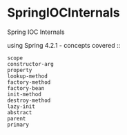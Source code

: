 # SpringIOCInternals
Spring IOC Internals


using Spring 4.2.1 -  concepts covered ::

    scope
    constructor-arg
    property
    lookup-method
    factory-method
    factory-bean
    init-method
    destroy-method
    lazy-init
    abstract
    parent
    primary
